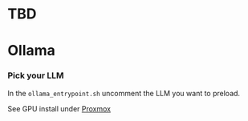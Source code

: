 # TBD
# Ollama
### Pick your LLM
In the `ollama_entrypoint.sh` uncomment the LLM you want to preload.

See GPU install under [Proxmox](../../hosting/proxmox/README.md#gpu)
